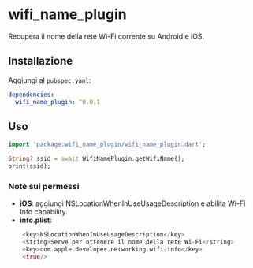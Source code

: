 # wifi_name_plugin

Recupera il nome della rete Wi-Fi corrente su Android e iOS.

## Installazione

Aggiungi al `pubspec.yaml`:

```yaml
dependencies:
  wifi_name_plugin: ^0.0.1
```

## Uso

```dart
import 'package:wifi_name_plugin/wifi_name_plugin.dart';

String? ssid = await WifiNamePlugin.getWifiName();
print(ssid);
```

### Note sui permessi

- **iOS**: aggiungi NSLocationWhenInUseUsageDescription e abilita Wi-Fi Info capability.
- **info.plist**:

```dart
    <key>NSLocationWhenInUseUsageDescription</key>
    <string>Serve per ottenere il nome della rete Wi-Fi</string>
    <key>com.apple.developer.networking.wifi-info</key>
    <true/>
```
